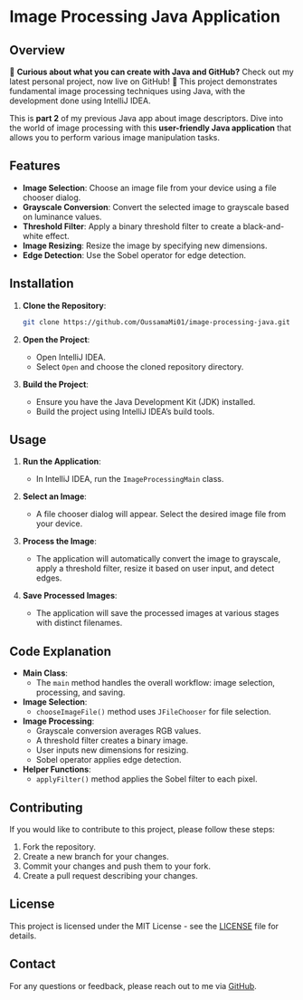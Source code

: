 # Image Processing Java Application

## Overview

🎨 **Curious about what you can create with Java and GitHub?** Check out my latest personal project, now live on GitHub! 🌟 This project demonstrates fundamental image processing techniques using Java, with the development done using IntelliJ IDEA.

This is **part 2** of my previous Java app about image descriptors. Dive into the world of image processing with this **user-friendly Java application** that allows you to perform various image manipulation tasks.

## Features

- **Image Selection**: Choose an image file from your device using a file chooser dialog.
- **Grayscale Conversion**: Convert the selected image to grayscale based on luminance values.
- **Threshold Filter**: Apply a binary threshold filter to create a black-and-white effect.
- **Image Resizing**: Resize the image by specifying new dimensions.
- **Edge Detection**: Use the Sobel operator for edge detection.

## Installation

1. **Clone the Repository**:

   ```bash
   git clone https://github.com/OussamaMi01/image-processing-java.git
   ```

2. **Open the Project**:
   - Open IntelliJ IDEA.
   - Select `Open` and choose the cloned repository directory.

3. **Build the Project**:
   - Ensure you have the Java Development Kit (JDK) installed.
   - Build the project using IntelliJ IDEA’s build tools.

## Usage

1. **Run the Application**:
   - In IntelliJ IDEA, run the `ImageProcessingMain` class.

2. **Select an Image**:
   - A file chooser dialog will appear. Select the desired image file from your device.

3. **Process the Image**:
   - The application will automatically convert the image to grayscale, apply a threshold filter, resize it based on user input, and detect edges.

4. **Save Processed Images**:
   - The application will save the processed images at various stages with distinct filenames.

## Code Explanation

- **Main Class**:
  - The `main` method handles the overall workflow: image selection, processing, and saving.
- **Image Selection**:
  - `chooseImageFile()` method uses `JFileChooser` for file selection.
- **Image Processing**:
  - Grayscale conversion averages RGB values.
  - A threshold filter creates a binary image.
  - User inputs new dimensions for resizing.
  - Sobel operator applies edge detection.
- **Helper Functions**:
  - `applyFilter()` method applies the Sobel filter to each pixel.

## Contributing

If you would like to contribute to this project, please follow these steps:

1. Fork the repository.
2. Create a new branch for your changes.
3. Commit your changes and push them to your fork.
4. Create a pull request describing your changes.

## License

This project is licensed under the MIT License - see the [LICENSE](LICENSE) file for details.

## Contact

For any questions or feedback, please reach out to me via [GitHub](https://github.com/OussamaMi01).
